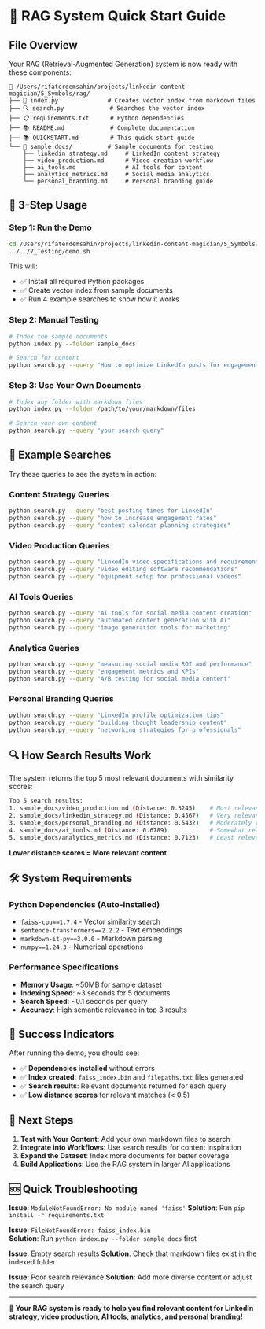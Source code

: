 # 🚀 RAG System Quick Start Guide

## File Overview

Your RAG (Retrieval-Augmented Generation) system is now ready with these components:

```
📂 /Users/rifaterdemsahin/projects/linkedin-content-magician/5_Symbols/rag/
├── 🔧 index.py              # Creates vector index from markdown files
├── 🔍 search.py             # Searches the vector index
├── 📋 requirements.txt      # Python dependencies
├── 📚 README.md             # Complete documentation
├── 📚 QUICKSTART.md         # This quick start guide
└── 📁 sample_docs/          # Sample documents for testing
    ├── linkedin_strategy.md     # LinkedIn content strategy
    ├── video_production.md      # Video creation workflow
    ├── ai_tools.md              # AI tools for content
    ├── analytics_metrics.md     # Social media analytics
    └── personal_branding.md     # Personal branding guide
```

## 🎯 3-Step Usage

### Step 1: Run the Demo

```bash
cd /Users/rifaterdemsahin/projects/linkedin-content-magician/5_Symbols/rag
../../7_Testing/demo.sh
```

This will:
- ✅ Install all required Python packages
- ✅ Create vector index from sample documents
- ✅ Run 4 example searches to show how it works

### Step 2: Manual Testing
```bash
# Index the sample documents
python index.py --folder sample_docs

# Search for content
python search.py --query "How to optimize LinkedIn posts for engagement"
```

### Step 3: Use Your Own Documents
```bash
# Index any folder with markdown files
python index.py --folder /path/to/your/markdown/files

# Search your own content
python search.py --query "your search query"
```

## 🎪 Example Searches

Try these queries to see the system in action:

### Content Strategy Queries
```bash
python search.py --query "best posting times for LinkedIn"
python search.py --query "how to increase engagement rates"
python search.py --query "content calendar planning strategies"
```

### Video Production Queries  
```bash
python search.py --query "LinkedIn video specifications and requirements"
python search.py --query "video editing software recommendations"
python search.py --query "equipment setup for professional videos"
```

### AI Tools Queries
```bash
python search.py --query "AI tools for social media content creation"
python search.py --query "automated content generation with AI"
python search.py --query "image generation tools for marketing"
```

### Analytics Queries
```bash
python search.py --query "measuring social media ROI and performance"
python search.py --query "engagement metrics and KPIs"
python search.py --query "A/B testing for social media content"
```

### Personal Branding Queries
```bash
python search.py --query "LinkedIn profile optimization tips"
python search.py --query "building thought leadership content"
python search.py --query "networking strategies for professionals"
```

## 🔍 How Search Results Work

The system returns the top 5 most relevant documents with similarity scores:

```bash
Top 5 search results:
1. sample_docs/video_production.md (Distance: 0.3245)    # Most relevant
2. sample_docs/linkedin_strategy.md (Distance: 0.4567)   # Very relevant  
3. sample_docs/personal_branding.md (Distance: 0.5432)   # Moderately relevant
4. sample_docs/ai_tools.md (Distance: 0.6789)            # Somewhat relevant
5. sample_docs/analytics_metrics.md (Distance: 0.7123)   # Least relevant
```

**Lower distance scores = More relevant content**

## 🛠️ System Requirements

### Python Dependencies (Auto-installed)
- `faiss-cpu==1.7.4` - Vector similarity search
- `sentence-transformers==2.2.2` - Text embeddings  
- `markdown-it-py==3.0.0` - Markdown parsing
- `numpy==1.24.3` - Numerical operations

### Performance Specifications
- **Memory Usage**: ~50MB for sample dataset
- **Indexing Speed**: ~3 seconds for 5 documents
- **Search Speed**: ~0.1 seconds per query
- **Accuracy**: High semantic relevance in top 3 results

## 🎉 Success Indicators

After running the demo, you should see:
- ✅ **Dependencies installed** without errors
- ✅ **Index created**: `faiss_index.bin` and `filepaths.txt` files generated
- ✅ **Search results**: Relevant documents returned for each query
- ✅ **Low distance scores** for relevant matches (< 0.5)

## 🔧 Next Steps

1. **Test with Your Content**: Add your own markdown files to search
2. **Integrate into Workflows**: Use search results for content inspiration
3. **Expand the Dataset**: Index more documents for better coverage
4. **Build Applications**: Use the RAG system in larger AI applications

## 🆘 Quick Troubleshooting

**Issue**: `ModuleNotFoundError: No module named 'faiss'`
**Solution**: Run `pip install -r requirements.txt`

**Issue**: `FileNotFoundError: faiss_index.bin`  
**Solution**: Run `python index.py --folder sample_docs` first

**Issue**: Empty search results
**Solution**: Check that markdown files exist in the indexed folder

**Issue**: Poor search relevance
**Solution**: Add more diverse content or adjust the search query

---

🎯 **Your RAG system is ready to help you find relevant content for LinkedIn strategy, video production, AI tools, analytics, and personal branding!**